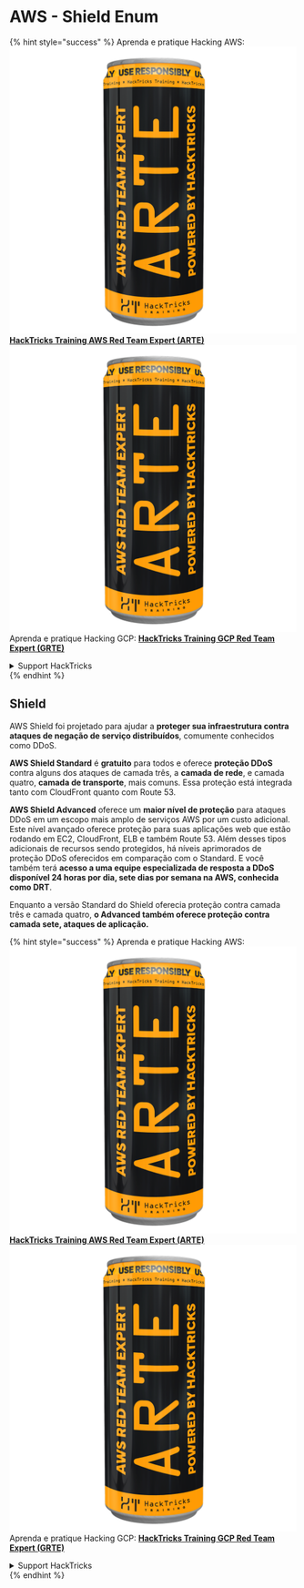 # AWS - Shield Enum

{% hint style="success" %}
Aprenda e pratique Hacking AWS:<img src="../../../../.gitbook/assets/image (1) (1) (1).png" alt="" data-size="line">[**HackTricks Training AWS Red Team Expert (ARTE)**](https://training.hacktricks.xyz/courses/arte)<img src="../../../../.gitbook/assets/image (1) (1) (1).png" alt="" data-size="line">\
Aprenda e pratique Hacking GCP: <img src="../../../../.gitbook/assets/image (2).png" alt="" data-size="line">[**HackTricks Training GCP Red Team Expert (GRTE)**<img src="../../../../.gitbook/assets/image (2).png" alt="" data-size="line">](https://training.hacktricks.xyz/courses/grte)

<details>

<summary>Support HackTricks</summary>

* Confira os [**planos de assinatura**](https://github.com/sponsors/carlospolop)!
* **Junte-se ao** 💬 [**grupo do Discord**](https://discord.gg/hRep4RUj7f) ou ao [**grupo do telegram**](https://t.me/peass) ou **siga**-nos no **Twitter** 🐦 [**@hacktricks\_live**](https://twitter.com/hacktricks_live)**.**
* **Compartilhe truques de hacking enviando PRs para os repositórios do** [**HackTricks**](https://github.com/carlospolop/hacktricks) e [**HackTricks Cloud**](https://github.com/carlospolop/hacktricks-cloud).

</details>
{% endhint %}

## Shield

AWS Shield foi projetado para ajudar a **proteger sua infraestrutura contra ataques de negação de serviço distribuídos**, comumente conhecidos como DDoS.

**AWS Shield Standard** é **gratuito** para todos e oferece **proteção DDoS** contra alguns dos ataques de camada três, a **camada de rede**, e camada quatro, **camada de transporte**, mais comuns. Essa proteção está integrada tanto com CloudFront quanto com Route 53.

**AWS Shield Advanced** oferece um **maior nível de proteção** para ataques DDoS em um escopo mais amplo de serviços AWS por um custo adicional. Este nível avançado oferece proteção para suas aplicações web que estão rodando em EC2, CloudFront, ELB e também Route 53. Além desses tipos adicionais de recursos sendo protegidos, há níveis aprimorados de proteção DDoS oferecidos em comparação com o Standard. E você também terá **acesso a uma equipe especializada de resposta a DDoS disponível 24 horas por dia, sete dias por semana na AWS, conhecida como DRT**.

Enquanto a versão Standard do Shield oferecia proteção contra camada três e camada quatro, **o Advanced também oferece proteção contra camada sete, ataques de aplicação.**

{% hint style="success" %}
Aprenda e pratique Hacking AWS:<img src="../../../../.gitbook/assets/image (1) (1) (1).png" alt="" data-size="line">[**HackTricks Training AWS Red Team Expert (ARTE)**](https://training.hacktricks.xyz/courses/arte)<img src="../../../../.gitbook/assets/image (1) (1) (1).png" alt="" data-size="line">\
Aprenda e pratique Hacking GCP: <img src="../../../../.gitbook/assets/image (2).png" alt="" data-size="line">[**HackTricks Training GCP Red Team Expert (GRTE)**<img src="../../../../.gitbook/assets/image (2).png" alt="" data-size="line">](https://training.hacktricks.xyz/courses/grte)

<details>

<summary>Support HackTricks</summary>

* Confira os [**planos de assinatura**](https://github.com/sponsors/carlospolop)!
* **Junte-se ao** 💬 [**grupo do Discord**](https://discord.gg/hRep4RUj7f) ou ao [**grupo do telegram**](https://t.me/peass) ou **siga**-nos no **Twitter** 🐦 [**@hacktricks\_live**](https://twitter.com/hacktricks_live)**.**
* **Compartilhe truques de hacking enviando PRs para os repositórios do** [**HackTricks**](https://github.com/carlospolop/hacktricks) e [**HackTricks Cloud**](https://github.com/carlospolop/hacktricks-cloud).

</details>
{% endhint %}
